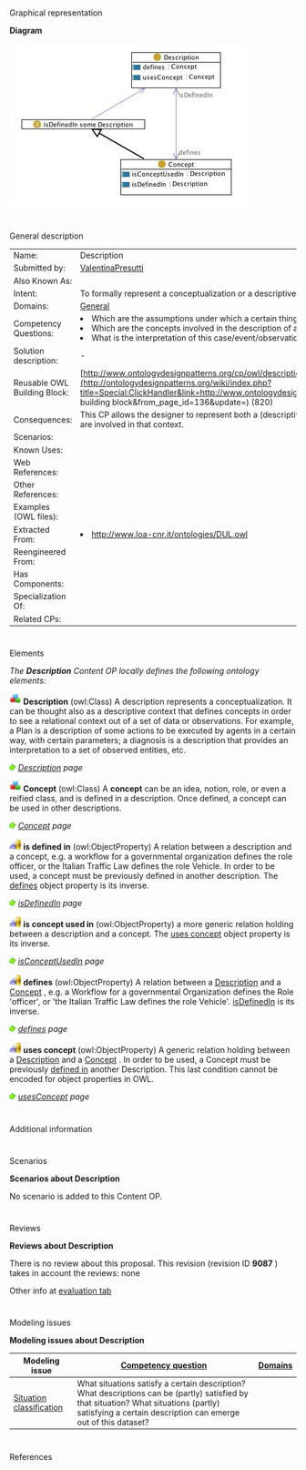 # 

 Graphical representation



__Diagram__ 





[![Image:Description.jpg](./Description.jpg)](../Image/Description.jpg.md "Image:Description.jpg")





# 

 General description




|  |  |
| --- | --- |
|  Name:  |  Description  |
|  Submitted by:  | [ValentinaPresutti](../User/ValentinaPresutti.md "User:ValentinaPresutti")  |
|  Also Known As:  |  |
|  Intent:  |  To formally represent a conceptualization or a descriptive context.  |
|  Domains:  | [General](../Community/General.md "Community:General")  |
|  Competency Questions:  | <li>       Which are the assumptions under which a certain thing is described?      </li><li>       Which are the concepts involved in the description of a certain thing?      </li><li>       What is the interpretation of this case/event/observation?      </li> |
|  Solution description:  |  -  |
|  Reusable OWL Building Block:  | [http://www.ontologydesignpatterns.org/cp/owl/description.owl](http://ontologydesignpatterns.org/wiki/index.php?title=Special:ClickHandler&link=http://www.ontologydesignpatterns.org/cp/owl/description.owl&message=OWL building block&from_page_id=136&update=)  (820)  |
|  Consequences:  |  This CP allows the designer to represent both a (descriptive) context and the elements that characterize and are involved in that context.  |
|  Scenarios:  |  |
|  Known Uses:  |  |
|  Web References:  |  |
|  Other References:  |  |
|  Examples (OWL files):  |  |
|  Extracted From:  | <li><a class="external free" href="http://www.loa-cnr.it/ontologies/DUL.owl" rel="nofollow" title="http://www.loa-cnr.it/ontologies/DUL.owl">        http://www.loa-cnr.it/ontologies/DUL.owl       </a></li> |
|  Reengineered From:  |  |
|  Has Components:  |  |
|  Specialization Of:  |  |
|  Related CPs:  |  |



  





# 

 Elements



_The
 __Description__ 
 Content OP locally defines the following ontology elements:_ 






[![Class](./20px-Class.gif)](../Image/Class.gif.md "Class")
__Description__ 
 (owl:Class) A description represents a conceptualization. It can be thought also as a descriptive
context that defines concepts in order to see a relational context out of a set of data or observations.
For example, a Plan is a description of some actions to be executed by agents in a certain way, with
certain parameters; a diagnosis is a description that provides an interpretation to a set of observed
entities, etc.
 



[![](./11px-ArrowRight.gif)](../Image/ArrowRight.gif.md "ArrowRight.gif")
_[Description](./Description.md "Submissions:Description/Description") 
 page_ 




[![Class](./20px-Class.gif)](../Image/Class.gif.md "Class")
__Concept__ 
 (owl:Class) A
 __concept__ 
 can be an idea, notion, role, or even a reified class, and is defined in a description.
Once defined, a concept can be used in other descriptions.
 



[![](./11px-ArrowRight.gif)](../Image/ArrowRight.gif.md "ArrowRight.gif")
_[Concept](./AOS_AGROVOC_Concept_Server_fundation_ontology_model/hasMappedDomainConcept.md "Submissions:Description/Concept") 
 page_ 




[![ObjectProperty](./20px-ObjectProperty.gif)](../Image/ObjectProperty.gif.md "ObjectProperty")
__is defined in__ 
 (owl:ObjectProperty) A relation between a description and a concept, e.g. a workflow for a governmental
organization defines the role officer, or the Italian Traffic Law defines the role Vehicle. In order to be
used, a concept must be previously defined in another description. The
 [defines](./Description/defines.md "Submissions:Description/defines") 
 object property is its inverse.
 



[![](./11px-ArrowRight.gif)](../Image/ArrowRight.gif.md "ArrowRight.gif")
_[isDefinedIn](./Description/isDefinedIn.md "Submissions:Description/isDefinedIn") 
 page_ 




[![ObjectProperty](./20px-ObjectProperty.gif)](../Image/ObjectProperty.gif.md "ObjectProperty")
__is concept used in__ 
 (owl:ObjectProperty) a more generic relation holding between a description and a concept.
The
 [uses concept](./Description/usesConcept.md "Submissions:Description/usesConcept") 
 object property is its inverse.
 



[![](./11px-ArrowRight.gif)](../Image/ArrowRight.gif.md "ArrowRight.gif")
_[isConceptUsedIn](./Description/isConceptUsedIn.md "Submissions:Description/isConceptUsedIn") 
 page_ 




[![ObjectProperty](./20px-ObjectProperty.gif)](../Image/ObjectProperty.gif.md "ObjectProperty")
__defines__ 
 (owl:ObjectProperty) A relation between a
 [Description](./Description.md "Submissions:Description/Description") 
 and a
 [Concept](./AOS_AGROVOC_Concept_Server_fundation_ontology_model/hasMappedDomainConcept.md "Submissions:Description/Concept") 
 , e.g. a Workflow for a governmental Organization defines the Role 'officer', or 'the Italian Traffic Law defines the role Vehicle'.
 [isDefinedIn](./Description/isDefinedIn.md "Submissions:Description/isDefinedIn") 
 is its inverse.
 



[![](./11px-ArrowRight.gif)](../Image/ArrowRight.gif.md "ArrowRight.gif")
_[defines](./Description/defines.md "Submissions:Description/defines") 
 page_ 




[![ObjectProperty](./20px-ObjectProperty.gif)](../Image/ObjectProperty.gif.md "ObjectProperty")
__uses concept__ 
 (owl:ObjectProperty) A generic relation holding between a
 [Description](./Description.md "Submissions:Description/Description") 
 and a
 [Concept](./AOS_AGROVOC_Concept_Server_fundation_ontology_model/hasMappedDomainConcept.md "Submissions:Description/Concept") 
 . In order to be used, a Concept must be previously
 [defined in](./Description/isDefinedIn.md "Submissions:Description/isDefinedIn") 
 another Description. This last condition cannot be encoded for object properties in OWL.
 



[![](./11px-ArrowRight.gif)](../Image/ArrowRight.gif.md "ArrowRight.gif")
_[usesConcept](./Description/usesConcept.md "Submissions:Description/usesConcept") 
 page_ 


# 

 Additional information



# 

 Scenarios




__Scenarios about Description__ 


 No scenario is added to this Content OP.
 




# 

 Reviews




__Reviews about Description__ 


 There is no review about this proposal.
This revision (revision ID
 __9087__ 
 ) takes in account the reviews: none
 



 Other info at
 [evaluation tab](http://ontologydesignpatterns.org/wiki/index.php?title=Submissions:Description&action=evaluation "http://ontologydesignpatterns.org/wiki/index.php?title=Submissions:Description&action=evaluation") 





  





# 

 Modeling issues




__Modeling issues about Description__ 



|  Modeling issue  | [Competency question](../Property/CompetencyQuestion.md "Property:CompetencyQuestion")  | [Domains](../Property/Domain.md "Property:Domain")  |
| --- | --- | --- |
| [Situation classification](../Community/Situation_classification.md "Community:Situation classification")  |  What situations satisfy a certain description? What descriptions can be (partly) satisfied by that situation? What situations (partly) satisfying a certain description can emerge out of this dataset?  |  |




  





# 

 References
